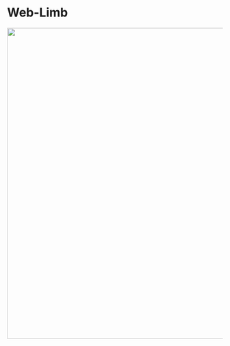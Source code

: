 # Web-Limb
<p align="center">
 <img src="https://i.imgur.com/ZAbdiZ7.gif" width="726" length="2000">
</p>

